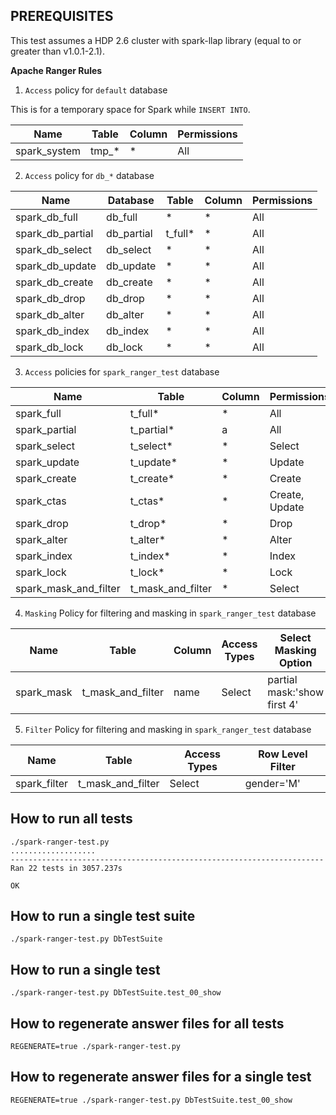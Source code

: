 ## PREREQUISITES

This test assumes a HDP 2.6 cluster with spark-llap library (equal to or greater than v1.0.1-2.1).

**Apache Ranger Rules**

1. `Access` policy for `default` database

This is for a temporary space for Spark while `INSERT INTO`.

Name         | Table | Column | Permissions
-------------|-------|--------|------------
spark_system | tmp_* | *      | All

2. `Access` policy for `db_*` database

Name             | Database   | Table   | Column | Permissions
-----------------|------------|---------|--------|------------
spark_db_full    | db_full    | *       | *      | All
spark_db_partial | db_partial | t_full* | *      | All
spark_db_select  | db_select  | *       | *      | All
spark_db_update  | db_update  | *       | *      | All
spark_db_create  | db_create  | *       | *      | All
spark_db_drop    | db_drop    | *       | *      | All
spark_db_alter   | db_alter   | *       | *      | All
spark_db_index   | db_index   | *       | *      | All
spark_db_lock    | db_lock    | *       | *      | All

3. `Access` policies for `spark_ranger_test` database

Name                  | Table             | Column | Permissions
----------------------|-------------------|--------|------------
spark_full            | t_full*           | *      | All
spark_partial         | t_partial*        | a      | All
spark_select          | t_select*         | *      | Select
spark_update          | t_update*         | *      | Update
spark_create          | t_create*         | *      | Create
spark_ctas            | t_ctas*           | *      | Create, Update
spark_drop            | t_drop*           | *      | Drop
spark_alter           | t_alter*          | *      | Alter
spark_index           | t_index*          | *      | Index
spark_lock            | t_lock*           | *      | Lock
spark_mask_and_filter | t_mask_and_filter | *      | Select

4. `Masking` Policy for filtering and masking in `spark_ranger_test` database

Name       | Table             | Column | Access Types | Select Masking Option
-----------|-------------------|--------|--------------|----------------------------
spark_mask | t_mask_and_filter | name   | Select       | partial mask:'show first 4'

5. `Filter` Policy for filtering and masking in `spark_ranger_test` database

Name         | Table             | Access Types | Row Level Filter
-------------|-------------------|--------------|-----------------
spark_filter | t_mask_and_filter | Select       | gender='M'

## How to run all tests

    ./spark-ranger-test.py
    ...................
    ----------------------------------------------------------------------
    Ran 22 tests in 3057.237s
    
    OK

## How to run a single test suite

    ./spark-ranger-test.py DbTestSuite

## How to run a single test

    ./spark-ranger-test.py DbTestSuite.test_00_show

## How to regenerate answer files for all tests

    REGENERATE=true ./spark-ranger-test.py

## How to regenerate answer files for a single test

    REGENERATE=true ./spark-ranger-test.py DbTestSuite.test_00_show

